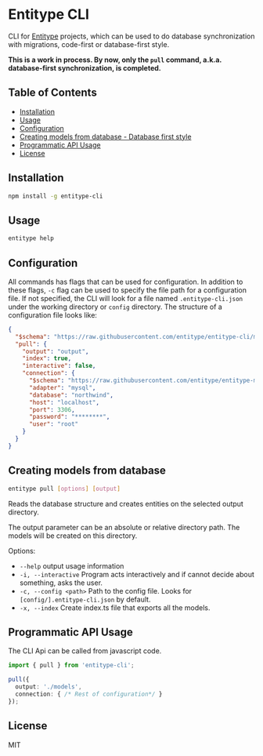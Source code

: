 # Entitype CLI

CLI for [Entitype][entitype-url] projects, which can be used to do database synchronization with migrations, code-first or database-first style.

__This is a work in process. By now, only the `pull` command, a.k.a. database-first synchronization, is completed.__


## Table of Contents

* [Installation](#installation)
* [Usage](#usage)
* [Configuration](#configuration)
* [Creating models from database - Database first style](#creating-models-from-database)
* [Programmatic API Usage](#programmatic-usage)
* [License](#license)

## Installation

```bash
npm install -g entitype-cli
```

## Usage

```bash
entitype help
```

## Configuration

All commands has flags that can be used for configuration.
In addition to these flags, `-c` flag can be used to specify the file path for a configuration file. If not specified, the CLI will look for a file named `.entitype-cli.json` under the working directory or `config` directory.
The structure of a configuration file looks like:

```json
{
  "$schema": "https://raw.githubusercontent.com/entitype/entitype-cli/master/schema.json",
  "pull": {
    "output": "output",
    "index": true,
    "interactive": false,
    "connection": {
      "$schema": "https://raw.githubusercontent.com/entitype/entitype-mysql/master/schema.json",
      "adapter": "mysql",
      "database": "northwind",
      "host": "localhost",
      "port": 3306,
      "password": "********",
      "user": "root"
    }
  }
}
```

## Creating models from database

```bash
entitype pull [options] [output]
```

Reads the database structure and creates entities on the selected output directory.

The output parameter can be an absolute or relative directory path. The models will be created on this directory.

Options:

* `--help`               output usage information
* `-i, --interactive`    Program acts interactively and if cannot decide about something, asks the user.
* `-c, --config <path>`  Path to the config file. Looks for `[config/].entitype-cli.json` by default.
* `-x, --index`          Create index.ts file that exports all the models.

## Programmatic API Usage

The CLI Api can be called from javascript code.

```typescript
import { pull } from 'entitype-cli';

pull({
  output: './models',
  connection: { /* Rest of configuration*/ }
});

```

## License

MIT

[entitype-url]: https://github.com/entitype/entitype
